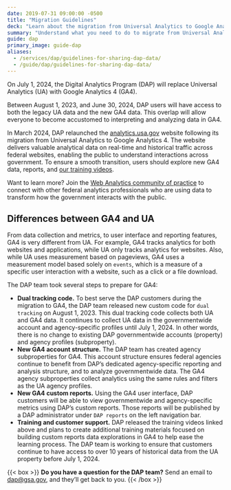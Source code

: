 ```yaml
---
date: 2019-07-31 09:00:00 -0500
title: "Migration Guidelines"
deck: "Learn about the migration from Universal Analytics to Google Analytics 4"
summary: "Understand what you need to do to migrate from Universal Analytics to Google Analytics 4."
guide: dap
primary_image: guide-dap
aliases:
  - /services/dap/guidelines-for-sharing-dap-data/
  - /guide/dap/guidelines-for-sharing-dap-data/
---
```


On July 1, 2024, the Digital Analytics Program (DAP) will replace Universal Analytics (UA) with Google Analytics 4 (GA4).

Between August 1, 2023, and June 30, 2024, DAP users will have access to both the legacy UA data and the new GA4 data. This overlap will allow everyone to become accustomed to interpreting and analyzing data in GA4.

In March 2024, DAP relaunched the [analytics.usa.gov](http://analytics.usa.gov/) website following its migration from Universal Analytics to Google Analytics 4. The website delivers valuable analytical data on real-time and historical traffic across federal websites, enabling the public to understand interactions across government. To ensure a smooth transition, users should explore new GA4 data, reports, and [our training videos](https://www.youtube.com/playlist?list=PLd9b-GuOJ3nEz1NYl66orgVZIu17laKba).

Want to learn more? Join the [Web Analytics community of practice](https://digital.gov/communities/web-analytics-and-optimization/) to connect with other federal analytics professionals who are using data to transform how the government interacts with the public.

## Differences between GA4 and UA

From data collection and metrics, to user interface and reporting features, GA4 is very different from UA. For example, GA4 tracks analytics for both websites and applications, while UA only tracks analytics for websites. Also, while UA uses measurement based on pageviews, GA4 uses a measurement model based solely on `events`, which is a measure of a specific user interaction with a website, such as a click or a file download.

The DAP team took several steps to prepare for GA4:

- **Dual tracking code.** To best serve the DAP customers during the migration to GA4, the DAP team released new custom code for `dual tracking` on August 1, 2023. This dual tracking code collects both UA and GA4 data. It continues to collect UA data in the governmentwide account and agency-specific profiles until July 1, 2024. In other words, there is no change to existing DAP governmentwide accounts (property) and agency profiles (subproperty).
- **New GA4 account structure.** The DAP team has created agency subproperties for GA4. This account structure ensures federal agencies continue to benefit from DAP’s dedicated agency-specific reporting and analysis structure, and to analyze governmentwide data. The GA4 agency subproperties collect analytics using the same rules and filters as the UA agency profiles.
- **New GA4 custom reports.** Using the GA4 user interface, DAP customers will be able to view governmentwide and agency-specific metrics using DAP’s custom reports. Those reports will be published by a DAP administrator under `DAP reports` on the left navigation bar.
- **Training and customer support.** DAP released the training videos linked above and plans to create additional training materials focused on building custom reports data explorations in GA4 to help ease the learning process. The DAP team is working to ensure that customers continue to have access to over 10 years of historical data from the UA property before July 1, 2024.

{{< box >}}
**Do you have a question for the DAP team?** Send an email to [dap@gsa.gov](mailto:dap@gsa.gov), and they’ll get back to you.
{{< /box >}}

